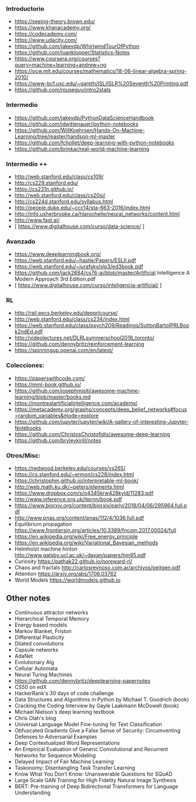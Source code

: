 ### Introductorio
* https://seeing-theory.brown.edu/
* https://www.khanacademy.org/
* https://codecademy.com/
* https://www.udacity.com/
* https://github.com/jakevdp/WhirlwindTourOfPython
* https://github.com/juanklopper/Statistics-Notes
* https://www.coursera.org/courses?query=machine+learning+andrew+ng
* https://ocw.mit.edu/courses/mathematics/18-06-linear-algebra-spring-2010/
* https://www-bcf.usc.edu/~gareth/ISL/ISLR%20Seventh%20Printing.pdf
* https://github.com/rouseguy/intro2stats


### Intermedio
* https://github.com/jakevdp/PythonDataScienceHandbook 
* https://github.com/jdwittenauer/ipython-notebooks
* https://github.com/WillKoehrsen/Hands-On-Machine-Learning/tree/master/handson-ml-master
* https://github.com/fchollet/deep-learning-with-python-notebooks
* https://github.com/brinkar/real-world-machine-learning

### Intermedio ++
* http://web.stanford.edu/class/cs109/
* http://cs229.stanford.edu/
* https://cs231n.github.io/
* http://web.stanford.edu/class/cs20si/
* http://cs224d.stanford.edu/syllabus.html
* http://people.duke.edu/~ccc14/sta-663-2016/index.html
* http://info.usherbrooke.ca/hlarochelle/neural_networks/content.html
* http://www.fast.ai/
* [ https://www.digitalhouse.com/curso/data-science/ ]

### Avanzado
* https://www.deeplearningbook.org/
* https://web.stanford.edu/~hastie/Papers/ESLII.pdf
* https://web.stanford.edu/~jurafsky/slp3/ed3book.pdf
* https://github.com/jack2684/cs76-ai/blob/master/Artificial Intelligence A Modern Approach 3rd Edition.pdf
* [ https://www.digitalhouse.com/curso/inteligencia-artificial/ ]

### RL
* http://rail.eecs.berkeley.edu/deeprlcourse/
* http://web.stanford.edu/class/cs234/index.html
* https://web.stanford.edu/class/psych209/Readings/SuttonBartoIPRLBook2ndEd.pdf
* http://videolectures.net/DLRLsummerschool2018_toronto/
* https://github.com/dennybritz/reinforcement-learning
* https://spinningup.openai.com/en/latest/

### Colecciones:
* https://paperswithcode.com/
* https://mml-book.github.io/
* https://github.com/josephmisiti/awesome-machine-learning/blob/master/books.md
* https://montrealartificialintelligence.com/academy/ 
* https://metacademy.org/graphs/concepts/deep_belief_networks#focus=random_variables&mode=explore
* https://github.com/jupyter/jupyter/wiki/A-gallery-of-interesting-Jupyter-Notebooks
* https://github.com/ChristosChristofidis/awesome-deep-learning
* https://github.com/brylevkirill/notes

### Otros/Misc:
- https://redwood.berkeley.edu/courses/vs265/
- https://cs.stanford.edu/~ermon/cs228/index.html
- https://christophm.github.io/interpretable-ml-book/
- http://web.math.ku.dk/~peters/elements.html
- https://www.dropbox.com/s/o4345krw428kyld/11283.pdf
- http://www.inference.org.uk/itprnn/book.pdf
- https://www.biorxiv.org/content/biorxiv/early/2018/04/06/295964.full.pdf
- http://www.pnas.org/content/pnas/112/4/1036.full.pdf
- Equilibrium propagation https://www.frontiersin.org/articles/10.3389/fncom.2017.00024/full
- https://en.wikipedia.org/wiki/Free_energy_principle
- https://en.wikipedia.org/wiki/Variational_Bayesian_methods
- Helmholzt machine hinton http://www.gatsby.ucl.ac.uk/~dayan/papers/hm95.pdf
- Curiosity https://pathak22.github.io/noreward-rl/
- Chaos and fractals http://carlosreynoso.com.ar/archivos/peitgen.pdf
- Attention https://arxiv.org/abs/1706.03762
- World Models https://worldmodels.github.io

## Other notes
- Continuous attractor networks 
- Hierarchical Temporal Memory
- Energy based models
- Markov Blanket, Friston
- Differential Plasticity
- Dilated convolutions
- Capsule networks
- AdaNet
- Evolutionary Alg
- Cellular Automata
- Neural Turing Machines
- https://github.com/dennybritz/deeplearning-papernotes
- CS50 on edX
- HackerRank's 30 days of code challenge
- Data Structures and Algorithms in Python by Michael T. Goodrich (book)
- Cracking the Coding Interview by Gayle Laakmann McDowell (book)
- Michael Nielson's deep learning textbook
- Chris Olah's blog 
- Universal Language Model Fine-tuning for Text Classification
- Obfuscated Gradients Give a False Sense of Security: Circumventing Defenses to Adversarial Examples
- Deep Contextualized Word Representations
- An Empirical Evaluation of Generic Convolutional and Recurrent Networks for Sequence Modeling
- Delayed Impact of Fair Machine Learning
- Taskonomy: Disentangling Task Transfer Learning
- Know What You Don’t Know: Unanswerable Questions for SQuAD
- Large Scale GAN Training for High Fidelity Natural Image Synthesis
- BERT: Pre-training of Deep Bidirectional Transformers for Language Understanding
